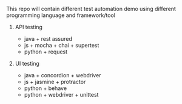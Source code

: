 This repo will contain different test automation demo using different programming language and framework/tool


1. API testing
   * java + rest assured
   * js + mocha + chai + supertest
   * python + request

2. UI testing
   * java + concordion + webdriver
   * js + jasmine + protractor
   * python + behave
   * python + webdriver + unittest

